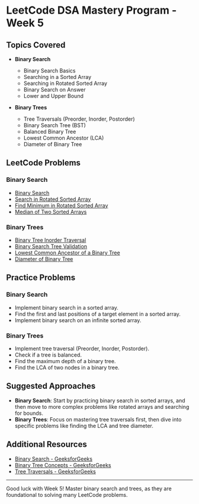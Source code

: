 # LeetCode DSA Mastery Program - Week 5

## Topics Covered
- **Binary Search**
  - Binary Search Basics
  - Searching in a Sorted Array
  - Searching in Rotated Sorted Array
  - Binary Search on Answer
  - Lower and Upper Bound

- **Binary Trees**
  - Tree Traversals (Preorder, Inorder, Postorder)
  - Binary Search Tree (BST)
  - Balanced Binary Tree
  - Lowest Common Ancestor (LCA)
  - Diameter of Binary Tree

## LeetCode Problems
### Binary Search
- [Binary Search](https://leetcode.com/problems/binary-search/)
- [Search in Rotated Sorted Array](https://leetcode.com/problems/search-in-rotated-sorted-array/)
- [Find Minimum in Rotated Sorted Array](https://leetcode.com/problems/find-minimum-in-rotated-sorted-array/)
- [Median of Two Sorted Arrays](https://leetcode.com/problems/median-of-two-sorted-arrays/)

### Binary Trees
- [Binary Tree Inorder Traversal](https://leetcode.com/problems/binary-tree-inorder-traversal/)
- [Binary Search Tree Validation](https://leetcode.com/problems/validate-binary-search-tree/)
- [Lowest Common Ancestor of a Binary Tree](https://leetcode.com/problems/lowest-common-ancestor-of-a-binary-tree/)
- [Diameter of Binary Tree](https://leetcode.com/problems/diameter-of-binary-tree/)

## Practice Problems
### Binary Search
- Implement binary search in a sorted array.
- Find the first and last positions of a target element in a sorted array.
- Implement binary search on an infinite sorted array.

### Binary Trees
- Implement tree traversal (Preorder, Inorder, Postorder).
- Check if a tree is balanced.
- Find the maximum depth of a binary tree.
- Find the LCA of two nodes in a binary tree.

## Suggested Approaches
- **Binary Search**: Start by practicing binary search in sorted arrays, and then move to more complex problems like rotated arrays and searching for bounds.
- **Binary Trees**: Focus on mastering tree traversals first, then dive into specific problems like finding the LCA and tree diameter.

## Additional Resources
- [Binary Search - GeeksforGeeks](https://www.geeksforgeeks.org/binary-search/)
- [Binary Tree Concepts - GeeksforGeeks](https://www.geeksforgeeks.org/binary-tree-data-structure/)
- [Tree Traversals - GeeksforGeeks](https://www.geeksforgeeks.org/tree-traversals-inorder-preorder-and-postorder/)

---
Good luck with Week 5! Master binary search and trees, as they are foundational to solving many LeetCode problems.
